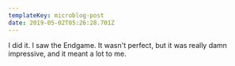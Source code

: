 ```yaml
---
templateKey: microblog-post
date: 2019-05-02T05:26:28.701Z
---
```


I did it. I saw the Endgame. It wasn't perfect, but it was really damn impressive, and it meant a lot to me.
